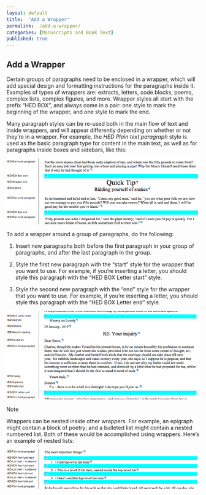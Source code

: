 ```yaml
---
layout: default
title:  "Add a Wrapper"
permalink:  /add-a-wrapper/
categories: [Manuscripts and Book Text]
published: true
---
```


<section data-type="chapter" class="hsecchapter" data-hederis-type="hsecchapter" id="add-a-wrapper" data-pi-attrs="id: add-a-wrapper" role="doc-chapter" title="Add a Wrapper"><h1 data-hederis-type="hblkchaptitle" class="hblkchaptitle" id="pea4NBN4E">Add a Wrapper</h1>
    <p class="hblkp" data-hederis-type="hblkp" id="p4PSlu16Z">Certain groups of paragraphs need to be enclosed in a wrapper, which will add special design and formatting instructions for the paragraphs inside it. Examples of types of wrappers are: extracts, letters, code blocks, poems, complex lists, complex figures, and more. Wrapper styles all start with the prefix &#8220;HED BOX&#8221;, and always come in a pair: one style to mark the beginning of the wrapper, and one style to mark the end.</p>
    <p class="hblkp" data-hederis-type="hblkp" id="p9jDxa3ly">Many paragraph styles can be re-used both in the main flow of text and inside wrappers, and will appear differently depending on whether or not they&#8217;re in a wrapper. For example, the <em>HED Plain text paragraph</em> style is used as the basic paragraph type for content in the main text, as well as for paragraphs inside boxes and sidebars, like this:</p>
    <img data-hederis-type="hblkimg" class="hblkimg" id="pl3tXb7kT" src="/images/wrapper1.png"/>
    <p class="hblkp" data-hederis-type="hblkp" id="pro5efszl">To add a wrapper around a group of paragraphs, do the following:</p>
    <ol class="hwprnum-list" data-hederis-type="hwprnum-list" id="pFP3nd5gi"><li class="hblkoli" data-hederis-type="hblkoli" id="liKxImnkK0"><p class="hblkoli" data-hederis-type="hblkoli" id="pOiNuIVME">Insert new paragraphs both before the first paragraph in your group of paragraphs, and after the last paragraph in the group.</p></li>
    <li class="hblkoli" data-hederis-type="hblkoli" id="liKmezGTb1"><p class="hblkoli" data-hederis-type="hblkoli" id="p4EKtRdkG">Style the first new paragraph with the &#8220;start&#8221; style for the wrapper that you want to use. For example, if you&#8217;re inserting a letter, you should style this paragraph with the &#8220;HED BOX Letter start&#8221; style.</p></li>
    <li class="hblkoli" data-hederis-type="hblkoli" id="liWQA0KBWF"><p class="hblkoli" data-hederis-type="hblkoli" id="pdoDffX4l">Style the second new paragraph with the &#8220;end&#8221; style for the wrapper that you want to use. For example, if you&#8217;re inserting a letter, you should style this paragraph with the &#8220;HED BOX Letter end&#8221; style.</p></li>
    </ol>
    <img data-hederis-type="hblkimg" class="hblkimg" id="p1L6P5hfo" src="/images/letter1.png"/>
    <aside class="hwprbox box" data-hederis-type="hwprbox" id="pDfmQ2QXX" data-type="sidebar"><p class="hblktype" data-hederis-type="hblktype" id="pZdxULYte">Note</p>
    <p class="hblkp" data-hederis-type="hblkp" id="pIScfdK3W">Wrappers can be nested inside other wrappers. For example, an epigraph might contain a block of poetry; and a bulleted list might contain a nested numbered list. Both of these would be accomplished using wrappers. Here&#8217;s an example of nested lists:</p>
    </aside>
    <img data-hederis-type="hblkimg" class="hblkimg" id="pJXOzwGrB" src="/images/list1.png"/>
    </section>
    